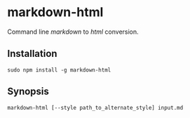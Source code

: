 # markdown-html
Command line *markdown* to *html* conversion. 

## Installation
	sudo npm install -g markdown-html

## Synopsis
	markdown-html [--style path_to_alternate_style] input.md